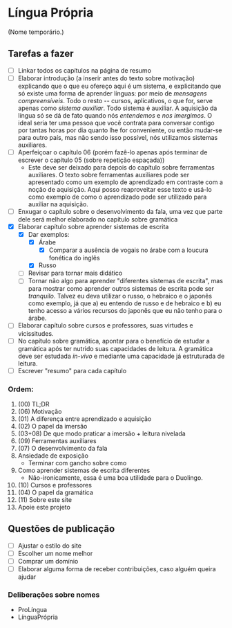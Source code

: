 # Língua Própria

(Nome temporário.)

## Tarefas a fazer 

- [ ] Linkar todos os capítulos na página de resumo
- [ ] Elaborar introdução (a inserir antes do texto sobre motivação) explicando que o que eu ofereço aqui é um sistema, e explicitando que só existe uma forma de aprender línguas: por meio de _mensagens compreensíveis_. Todo o resto -- cursos, aplicativos, o que for, serve apenas como _sistema auxiliar_. Todo sistema é auxiliar. A aquisição da língua só se dá de fato quando nós _entendemos_ e _nos imergimos_. O ideal seria ter uma pessoa que você contrata para conversar contigo por tantas horas por dia quanto lhe for conveniente, ou então mudar-se para outro país, mas não sendo isso possível, nós utilizamos sistemas auxiliares.
- [ ] Aperfeiçoar o capítulo 06 (porém fazê-lo apenas após terminar de escrever o capítulo 05 (sobre repetição espaçada))
	- Este deve ser deixado para depois do capítulo sobre ferramentas auxiliares. O texto sobre ferramentas auxiliares pode ser apresentado como um exemplo de aprendizado em contraste com a noção de aquisição. Aqui posso reaproveitar esse texto e usá-lo como exemplo de como o aprendizado pode ser utilizado para auxiliar na aquisição.
- [ ] Enxugar o capítulo sobre o desenvolvimento da fala, uma vez que parte dele será melhor elaborado no capítulo sobre gramática 
- [X] Elaborar capítulo sobre aprender sistemas de escrita
	- [X] Dar exemplos:
		- [X] Árabe
			- [X] Comparar a ausência de vogais no árabe com a loucura fonética do inglês
		- [X] Russo
    - [ ] Revisar para tornar mais didático
	- [ ] Tornar não algo para aprender "diferentes sistemas de escrita", mas para mostrar como aprender outros sistemas de escrita pode ser _tranquilo_. Talvez eu deva utilizar o russo, o hebraico e o japonês como exemplo, já que a) eu entendo de russo e de hebraico e b) eu tenho acesso a vários recursos do japonês que eu não tenho para o árabe.
- [ ] Elaborar capítulo sobre cursos e professores, suas virtudes e vicissitudes.
- [ ] No capítulo sobre gramática, apontar para o benefício de estudar a gramática após ter nutrido suas capacidades de leitura. A gramática deve ser estudada _in-vivo_ e mediante uma capacidade já estruturada de leitura.
- [ ] Escrever "resumo" para cada capítulo

### Ordem: 
1.	(00) TL;DR
2.  (06) Motivação
3.  (01) A diferença entre aprendizado e aquisição
4.	(02) O papel da imersão
5.  (03+08) De que modo praticar a imersão + leitura nivelada
6.  (09) Ferramentas auxiliares
7.  (07) O desenvolvimento da fala
8.  Ansiedade de exposição
	- Terminar com gancho sobre como 
9.  Como aprender sistemas de escrita diferentes
	- Não-ironicamente, essa é uma boa utilidade para o Duolingo.
10. (10) Cursos e professores
11. (04) O papel da gramática
12. (11) Sobre este site
13. Apoie este projeto


## Questões de publicação
- [ ] Ajustar o estilo do site
- [ ] Escolher um nome melhor
- [ ] Comprar um domínio
- [ ] Elaborar alguma forma de receber contribuições, caso alguém queira ajudar

### Deliberações sobre nomes 

- ProLíngua
- LínguaPrópria
